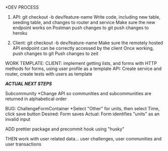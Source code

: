 *DEV PROCESS
1. API: 
git checkout -b dev/feature-name
Write code, including new table, seeding table, and changes to router and service
Make sure the new endpoint works on Postman
push changes to git
push changes to heroku 

2. Client:
git checkout -b dev/feature-name
Make sure the remotely hosted API endpoint can be correctly accessed by the client
Once working, push changes to git
Push changes to zeit

WORK TEMPLATE: 
CLIENT: implement getting lists, and forms with HTTP methods for forms, using user profile as a template
API: Create service and router, create tests with users as template

***ACTUAL NEXT STEPS***

Subcommunity
*Change API so communities and subcommunities are returned in alphabetical order

BUG: 
ChallengeFormContainer
*Select "Other" for units, then select Time, click save button
Desired: Form saves
Actual: Form identifies "units" as an invalid input

ADD prettier package and precommit hook using "husky"


THEN
work with user related data...
user challenges, user communities and user transactions





